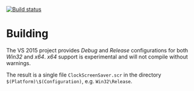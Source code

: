 [![Build status](https://ci.appveyor.com/api/projects/status/9ippie8i83vqt62n?svg=true)](https://ci.appveyor.com/project/tniessen/clockscreensaver)

# Building

The VS 2015 project provides *Debug* and *Release* configurations for both *Win32* and *x64*. *x64*
support is experimental and will not compile without warnings.

The result is a single file `ClockScreenSaver.scr` in the directory `$(Platform)\$(Configuration)`,
e.g. `Win32\Release`.

